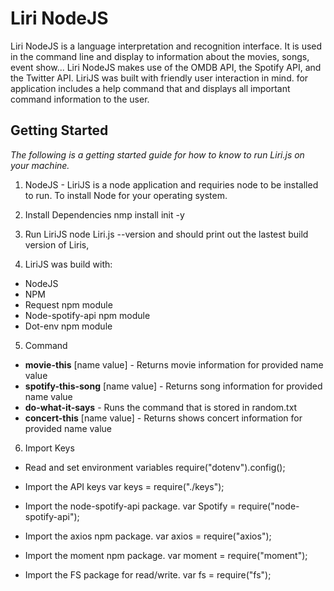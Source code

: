 # Liri NodeJS
Liri NodeJS is a language interpretation and recognition interface. It is used in the command line and display to information about the movies, songs, event show... Liri NodeJS makes use of the OMDB API, the Spotify API, and the Twitter API. LiriJS was built with friendly user interaction in mind. for application includes a help command that and displays all important command information to the user.

## Getting Started
<i>The following is a getting started guide for how to know to run Liri.js on your machine.</i>

1. NodeJS - LiriJS is a node application and requiries node to be installed to run.
To install Node for your operating system.

2. Install Dependencies
nmp install init -y

3. Run LiriJS
    node Liri.js --version
and should print out the lastest build version of Liris, 
 
4. LiriJS was build with:
- NodeJS
- NPM
- Request npm module
- Node-spotify-api npm module
- Dot-env npm module

5. Command 
- <b>movie-this</b> [name value] - Returns movie information for provided name value
- <b>spotify-this-song</b> [name value] - Returns song information for provided name value
- <b>do-what-it-says</b> - Runs the command that is stored in random.txt
- <b>concert-this</b> [name value] - Returns shows concert information for provided name value

6. Import Keys
- Read and set environment variables
require("dotenv").config();

- Import the API keys
var keys = require("./keys");

- Import the node-spotify-api package.
var Spotify = require("node-spotify-api");

- Import the axios npm package.
var axios = require("axios");

- Import the moment npm package.
var moment = require("moment");

- Import the FS package for read/write.
var fs = require("fs");




